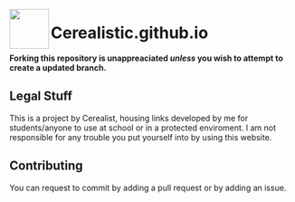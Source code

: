 <img align="left" width="70px" src="https://raw.githubusercontent.com/sillyangel/Cerealistic.github.io/master/favicon.ico"></img>
# Cerealistic.github.io
 **Forking this repository is unappreaciated *unless* you wish to attempt to create a updated branch.**

## Legal Stuff
This is a project by Cerealist, housing links developed by me for students/anyone to use at school or in a protected enviroment.
I am not responsible for any trouble you put yourself into by using this website.

## Contributing
You can request to commit by adding a pull request or by adding an issue. 

